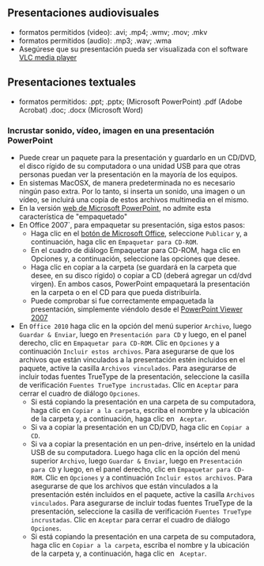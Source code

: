## Presentaciones audiovisuales
* formatos permitidos (video): .avi; .mp4; .wmv; .mov; .mkv
* formatos permitidos (audio): .mp3; .wav; .wma
* Asegúrese que su presentación pueda ser visualizada con el software [VLC media player](http://www.videolan.org/)

## Presentaciones textuales
* formatos permitidos: .ppt; .pptx; (Microsoft PowerPoint)
                       .pdf (Adobe Acrobat)
                       .doc; .docx (Microsoft Word)

### Incrustar sonido, vídeo, imagen en una presentación PowerPoint
* Puede crear un paquete para la presentación y guardarlo en un CD/DVD, el disco rígido de su computadora o una unidad USB para que otras personas puedan ver la presentación en la mayoría de los equipos.
* En sistemas MacOSX, de manera predeterminada no es necesario ningún paso extra. Por lo tanto, si inserta un sonido, una imagen o un vídeo, se incluirá una copia de estos archivos multimedia en el mismo.
* En la versión [web de Microsoft PowerPoint](https://office.live.com/start/PowerPoint.aspx?ui=es%2DES), no admite esta característica de "empaquetado"
* En Office 2007`, para empaquetar su presentación, siga estos pasos:
 	- Haga clic en el [botón de Microsoft Office](http://www.cavsi.com/preguntasrespuestas/que-es-el-boton-de-microsoft-office/), seleccione `Publicar` y, a continuación, haga clic en `Empaquetar para CD-ROM`. 
 	- En el cuadro de diálogo Empaquetar para CD-ROM, haga clic en Opciones y, a continuación, seleccione las opciones que desee.
 	- Haga clic en copiar a la carpeta (se guardará en la carpeta que desee, en su disco rígido) o copiar a CD (deberá agregar un cd/dvd virgen). En ambos casos, PowerPoint empaquetará la presentación en la carpeta o en el CD para que pueda distribuirla.
 	- Puede comprobar si fue correctamente empaquetada la presentación, simplemente viéndolo desde el [PowerPoint Viewer 2007](https://www.microsoft.com/en-us/download/details.aspx?id=27806)
 * En `Office 2010` haga clic en la opción del menú superior `Archivo`, luego `Guardar & Enviar`, luego en `Presentación para CD` y luego, en el panel derecho, clic en `Empaquetar para CD-ROM`. Clic en `Opciones` y a continuación `Incluir estos archivos`. Para asegurarse de que los archivos que están vinculados a la presentación estén incluidos en el paquete, active la casilla `Archivos vinculados`. Para asegurarse de incluir todas  fuentes TrueType de la presentación, seleccione la casilla de verificación `Fuentes TrueType incrustadas`. Clic en `Aceptar` para cerrar el cuadro de diálogo `Opciones`.
 	- Si está copiando la presentación en una carpeta de su computadora, haga clic en `Copiar a la carpeta`, escriba el nombre y la ubicación de la carpeta y, a continuación, haga clic en `
 	Aceptar`.
 	- Si va a copiar la presentación en un CD/DVD, haga clic en `Copiar a CD`.
 	- Si va a copiar la presentación en un pen-drive, insértelo en la unidad USB de su computadora. Luego haga clic en la opción del menú superior `Archivo`, luego `Guardar & Enviar`, luego en `Presentación para CD` y luego, en el panel derecho, clic en `Empaquetar para CD-ROM`. Clic en `Opciones` y a continuación `Incluir estos archivos`. Para asegurarse de que los archivos que están vinculados a la presentación estén incluidos en el paquete, active la casilla `Archivos vinculados`. Para asegurarse de incluir todas  fuentes TrueType de la presentación, seleccione la casilla de verificación `Fuentes TrueType incrustadas`. Clic en `Aceptar` para cerrar el cuadro de diálogo `Opciones`.
 	- Si está copiando la presentación en una carpeta de su computadora, haga clic en `Copiar a la carpeta`, escriba el nombre y la ubicación de la carpeta y, a continuación, haga clic en `
 	Aceptar`.